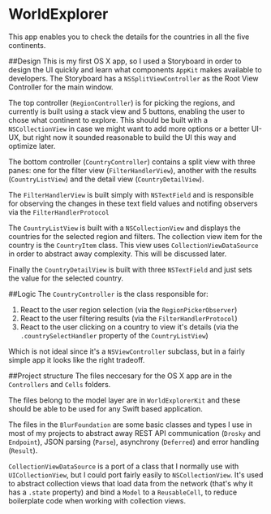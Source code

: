 # WorldExplorer

This app enables you to check the details for the countries in all the five continents.

##Design
This is my first OS X app, so I used a Storyboard in order to design the UI quickly and learn what components `AppKit` makes available to developers. The Storyboard has a `NSSplitViewController` as the Root View Controller for the main window. 

The top controller (`RegionController`) is for picking the regions, and currently is built using a stack view and 5 buttons, enabling the user to chose what continent to explore. This should be built with a `NSCollectionView` in case we might want to add more options or a better UI-UX, but right now it sounded reasonable to build the UI this way and optimize later.

The bottom controller (`CountryController`) contains a split view with three panes: one for the filter view (`FilterHandlerView`), another with the results (`CountryListView`) and the detail view (`CountryDetailView`).

The `FilterHandlerView` is built simply with `NSTextField` and is responsible for observing the changes in these text field values and notifing observers via the `FilterHandlerProtocol`

The `CountryListView` is built with a `NSCollectionView` and displays the countries for the selected region and filters. The collection view item for the country is the `CountryItem` class. This view uses `CollectionViewDataSource` in order to abstract away complexity. This will be discussed later.

Finally the `CountryDetailView` is built with three `NSTextField` and just sets the value for the selected country.

##Logic
The `CountryController` is the class responsible for:

1. React to the user region selection (via the `RegionPickerObserver`) 
2. React to the user filtering results (via the `FilterHandlerProtocol`)
3. React to the user clicking on a country to view it's details (via the `.countrySelectHandler` property of the `CountryListView`)

Which is not ideal since it's a `NSViewController` subclass, but in a fairly simple app it looks like the right tradeoff.

##Project structure
The files neccesary for the OS X app are in the `Controllers` and `Cells` folders. 

The files belong to the model layer are in `WorldExplorerKit` and these should be able to be used for any Swift based application. 

The files in the `BlurFoundation` are some basic classes and types I use in most of my projects to abstract away REST API communication (`Drosky` and `Endpoint`), JSON parsing (`Parse`), asynchrony (`Deferred`) and error handling (`Result`). 

`CollectionViewDataSource` is a port of a class that I normally use with `UICollectionView`, but I could port fairly easily to `NSCollectionView`. It's used to abstract collection views that load data from the network (that's why it has a `.state` property) and bind a `Model` to a `ReusableCell`, to reduce boilerplate code when working with collection views.